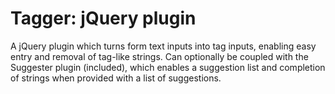 Tagger: jQuery plugin
====================

A jQuery plugin which turns form text inputs into tag inputs, enabling easy entry and removal of tag-like strings. Can optionally be coupled with the Suggester plugin (included), which enables a suggestion list and completion of strings when provided with a list of suggestions.
